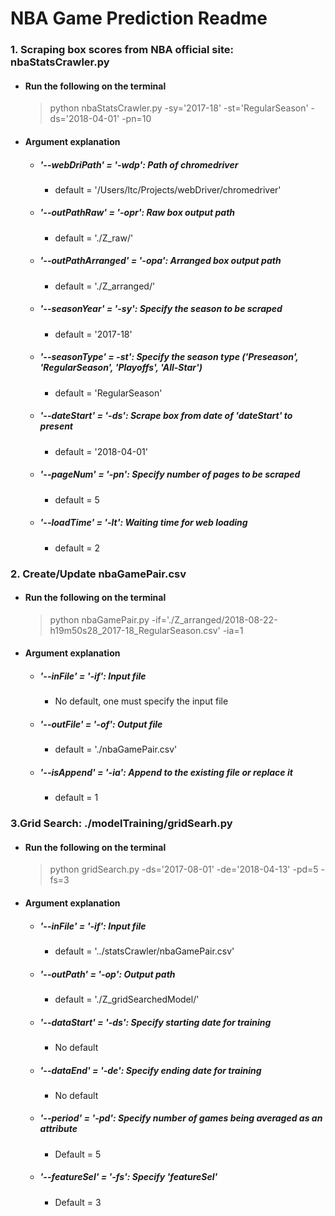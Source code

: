 # NBA Game Prediction Readme
### 1. Scraping box scores from NBA official site: nbaStatsCrawler.py
- #### Run the following on the terminal 
    > python nbaStatsCrawler.py -sy='2017-18' -st='RegularSeason' -ds='2018-04-01' -pn=10

- #### Argument explanation
    - ##### '--webDriPath' = '-wdp': Path of chromedriver
        - default = '/Users/ltc/Projects/webDriver/chromedriver'
    - ##### '--outPathRaw' = '-opr': Raw box output path
        - default = './Z_raw/'
    - ##### '--outPathArranged' = '-opa': Arranged box output path
        - default = './Z_arranged/'
    - ##### '--seasonYear' = '-sy': Specify the season to be scraped
        - default = '2017-18'
    - ##### '--seasonType' = -st': Specify the season type ('Preseason', 'RegularSeason', 'Playoffs', 'All-Star') 
        - default = 'RegularSeason'
    - ##### '--dateStart' = '-ds': Scrape box from date of 'dateStart' to present
        - default = '2018-04-01'
    - ##### '--pageNum' = '-pn': Specify number of pages to be scraped
        - default = 5
    - ##### '--loadTime' = '-lt': Waiting time for web loading
        - default = 2

### 2. Create/Update nbaGamePair.csv
- #### Run the following on the terminal 
    > python nbaGamePair.py -if='./Z_arranged/2018-08-22-h19m50s28_2017-18_RegularSeason.csv' -ia=1

- #### Argument explanation
    - ##### '--inFile' = '-if': Input file
        - No default, one must specify the input file
    - ##### '--outFile' = '-of': Output file
        - default = './nbaGamePair.csv'
    - ##### '--isAppend' = '-ia': Append to the existing file or replace it
        - default = 1

### 3.Grid Search: ./modelTraining/gridSearh.py
- #### Run the following on the terminal 
    > python gridSearch.py -ds='2017-08-01' -de='2018-04-13' -pd=5 -fs=3

- #### Argument explanation
    - ##### '--inFile' = '-if': Input file
        - default = '../statsCrawler/nbaGamePair.csv'
    - ##### '--outPath' = '-op': Output path
        - default = './Z_gridSearchedModel/'
    - ##### '--dataStart' = '-ds': Specify starting date for training
        - No default
    - ##### '--dataEnd' = '-de': Specify ending date for training
        - No default
    - ##### '--period' = '-pd': Specify number of games being averaged as an attribute
        - Default = 5
    - ##### '--featureSel' = '-fs': Specify 'featureSel'
        - Default = 3